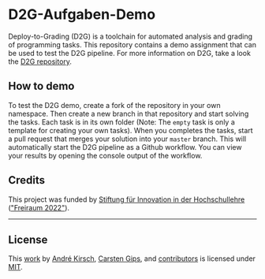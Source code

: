 # D2G-Aufgaben-Demo

Deploy-to-Grading (D2G) is a toolchain for automated analysis and grading of
programming tasks. This repository contains a demo assignment that can be used
to test the D2G pipeline. For more information on D2G, take a look the
[D2G repository](https://github.com/Programmiermethoden-CampusMinden/Deploy-to-Grading).

## How to demo

To test the D2G demo, create a fork of the repository in your own namespace.
Then create a new branch in that repository and start solving the tasks. Each
task is in its own folder (Note: The `empty` task is only a template for
creating your own tasks). When you completes the tasks, start a pull request
that merges your solution into your `master` branch. This will automatically
start the D2G pipeline as a Github workflow. You can view your results by
opening the console output of the workflow.

## Credits

This project was funded by [Stiftung für Innovation in der Hochschullehre](https://stiftung-hochschullehre.de)
(["Freiraum 2022"](https://stiftung-hochschullehre.de/foerderung/freiraum2022/)).

---

## License

This [work](https://github.com/Programmiermethoden-CampusMinden/D2G-Aufgaben-Demo) by
[André Kirsch](https://github.com/AKirsch1),
[Carsten Gips](https://github.com/cagix), and
[contributors](https://github.com/Programmiermethoden-CampusMinden/D2G-Aufgaben-Demo/graphs/contributors)
is licensed under [MIT](LICENSE.md).
